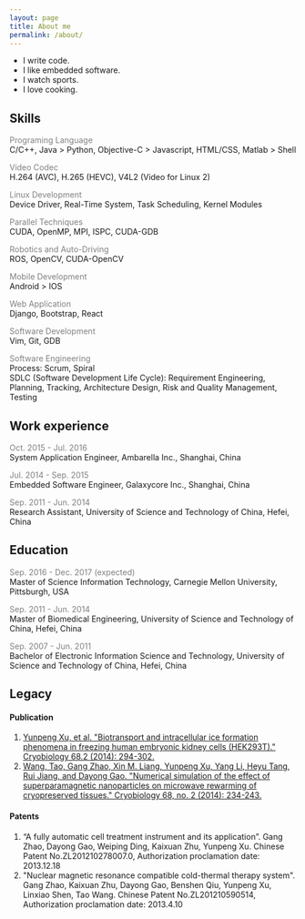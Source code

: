 ```yaml
---
layout: page
title: About me
permalink: /about/
---
```


* I write code.
* I like embedded software.
* I watch sports.
* I love cooking.

## Skills
<span style="color:gray">Programing Language</span>  
C/C++, Java > Python, Objective-C > Javascript, HTML/CSS, Matlab > Shell

<span style="color:gray">Video Codec</span>  
H.264 (AVC), H.265 (HEVC), V4L2 (Video for Linux 2)

<span style="color:gray">Linux Development</span>  
Device Driver, Real-Time System, Task Scheduling, Kernel Modules

<span style="color:gray">Parallel Techniques</span>  
CUDA, OpenMP, MPI, ISPC, CUDA-GDB

<span style="color:gray">Robotics and Auto-Driving</span>  
ROS, OpenCV, CUDA-OpenCV

<span style="color:gray">Mobile Development</span>  
Android > IOS

<span style="color:gray">Web Application</span>  
Django, Bootstrap, React

<span style="color:gray">Software Development</span>  
Vim, Git, GDB

<span style="color:gray">Software Engineering</span>  
Process: Scrum, Spiral  
SDLC (Software Development Life Cycle): Requirement Engineering, Planning, Tracking, Architecture Design, Risk and Quality Management, Testing 

## Work experience
<span style="color:gray">Oct. 2015 - Jul. 2016</span>  
System Application Engineer, Ambarella Inc., Shanghai, China

<span style="color:gray">Jul. 2014 - Sep. 2015</span>  
Embedded Software Engineer, Galaxycore Inc., Shanghai, China

<span style="color:gray">Sep. 2011 - Jun. 2014</span>  
Research Assistant, University of Science and Technology of China, Hefei, China

## Education
<span style="color:gray">Sep. 2016 - Dec. 2017 (expected)</span>  
Master of Science Information Technology, Carnegie Mellon University, Pittsburgh, USA

<span style="color:gray">Sep. 2011 - Jun. 2014</span>  
Master of Biomedical Engineering, University of Science and Technology of China, Hefei, China

<span style="color:gray">Sep. 2007 - Jun. 2011</span>  
Bachelor of Electronic Information Science and Technology, University of Science and Technology of China, Hefei, China

## Legacy
#### Publication
1. [Yunpeng Xu, et al. "Biotransport and intracellular ice formation phenomena in freezing human embryonic kidney cells (HEK293T)." Cryobiology 68.2 (2014): 294-302.](http://www.sciencedirect.com/science/article/pii/S0011224014000443)  
2. [Wang, Tao, Gang Zhao, Xin M. Liang, Yunpeng Xu, Yang Li, Heyu Tang, Rui Jiang, and Dayong Gao. "Numerical simulation of the effect of superparamagnetic nanoparticles on microwave rewarming of cryopreserved tissues." Cryobiology 68, no. 2 (2014): 234-243.](http://www.sciencedirect.com/science/article/pii/S0011224014000182)

#### Patents
1. “A fully automatic cell treatment instrument and its application”. Gang Zhao, Dayong Gao, Weiping Ding,
Kaixuan Zhu, Yunpeng Xu. Chinese Patent No.ZL201210278007.0, Authorization proclamation date: 2013.12.18
2. "Nuclear magnetic resonance compatible cold-thermal therapy system". Gang Zhao, Kaixuan Zhu, Dayong Gao, Benshen Qiu, Yunpeng Xu, 
Linxiao Shen, Tao Wang. Chinese Patent No.ZL201210590514, Authorization proclamation date: 2013.4.10

